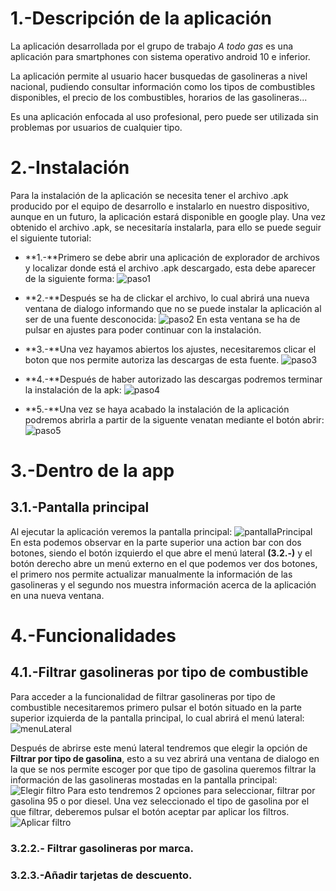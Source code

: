 # 1.-Descripción de la aplicación
La aplicación desarrollada por el grupo de trabajo _A todo gas_ es una aplicación para smartphones con sistema operativo android 10 e inferior.

La aplicación permite al usuario hacer busquedas de gasolineras a nivel nacional, pudiendo consultar información como los tipos de combustibles disponibles, el precio de los combustibles, horarios de las gasolineras...

Es una aplicación enfocada al uso profesional, pero puede ser utilizada sin problemas por usuarios de cualquier tipo.

# 2.-Instalación
Para la instalación de la aplicación se necesita tener el archivo .apk producido por el equipo de desarrollo e instalarlo en nuestro dispositivo, aunque en un futuro, la aplicación estará disponible en google play.
Una vez obtenido el archivo .apk, se necesitaría instalarla, para ello se puede seguir el siguiente tutorial:

+ **1.-**Primero se debe abrir una aplicación de explorador de archivos y localizar donde está el archivo .apk descargado, esta debe aparecer de la siguiente forma:
![paso1](images/paso1_install.png)

+ **2.-**Después se ha de clickar el archivo, lo cual abrirá una nueva ventana de dialogo informando que no se puede instalar la aplicación al ser de una fuente desconocida:
![paso2](images/paso2_install.png)
En esta ventana se ha de pulsar en ajustes para poder continuar con la instalación.

+ **3.-**Una vez hayamos abiertos los ajustes, necesitaremos clicar el boton que nos permite autoriza las descargas de esta fuente.
![paso3](images/paso3_install.png)

+ **4.-**Después de haber autorizado las descargas podremos terminar la instalación de la apk:
![paso4](images/paso4_install.png)

+ **5.-**Una vez se haya acabado la instalación de la aplicación podremos abrirla a partir de la siguente venatan mediante el botón abrir:
![paso5](images/paso5_install.png)

# 3.-Dentro de la app

## 3.1.-Pantalla principal
Al ejecutar la aplicación veremos la pantalla principal:
![pantallaPrincipal](images/pantallaPrincipal.png)
En esta podemos observar en la parte superior una action bar con dos botones, siendo el botón izquierdo el que abre el menú lateral **(3.2.-)** y el botón derecho abre un menú externo en el que podemos ver dos botones, el primero nos permite actualizar manualmente la información de las gasolineras y el segundo nos muestra información acerca de la aplicación en una nueva ventana.

# 4.-Funcionalidades
## 4.1.-Filtrar gasolineras por tipo de combustible
Para acceder a la funcionalidad de filtrar gasolineras por tipo de combustible necesitaremos primero pulsar el botón situado en la parte superior izquierda de la pantalla principal, lo cual abrirá el menú lateral:
![menuLateral](images/menuLateral.png)

Después de abrirse este menú lateral tendremos que elegir la opción de **Filtrar por tipo de gasolina**, esto a su vez abrirá una ventana de dialogo en la que se nos permite escoger por que tipo de gasolina queremos filtrar la información de las gasolineras mostadas en la pantalla principal:
![Elegir filtro](images/filtro1.png)
Para esto tendremos 2 opciones para seleccionar, filtrar por gasolina 95 o por diesel.
Una vez seleccionado el tipo de gasolina por el que filtrar, deberemos pulsar el botón aceptar par aplicar los filtros.
![Aplicar filtro](images/filtro2.png)
### 3.2.2.- Filtrar gasolineras por marca.
### 3.2.3.-Añadir tarjetas de descuento.

